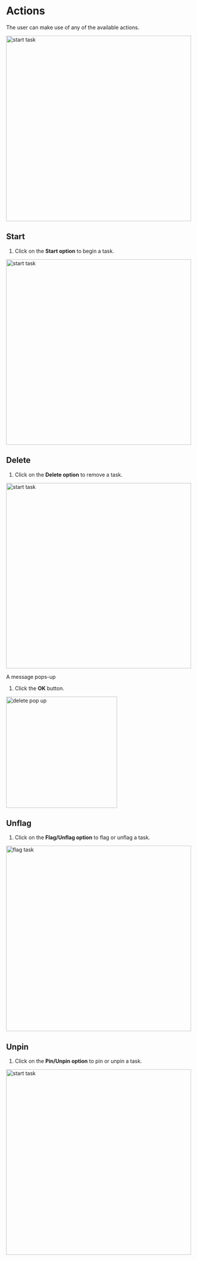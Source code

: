 # Actions 

The user can make use of any of the available actions.

<img src="../images/task-log-actions.png" alt="start task" width="500" height="500"/>


## Start

1. Click on the **Start option** to begin a task.

<img src="../images/start-task.png" alt="start task" width="500" height="500"/>


## Delete

1. Click on the **Delete option** to remove a task.

<img src="../images/task-log-actions.png" alt="start task" width="500" height="500"/>


A message pops-up

1. Click the **OK** button. 

<img src="../images/delete-task-popup.png" alt="delete pop up" width="300" height="300"/>


## Unflag

1. Click on the **Flag/Unflag option** to flag or unflag a task.

<img src="../images/flag-task.png" alt="flag task" width="500" height="500"/>


## Unpin

1. Click on the **Pin/Unpin option** to pin or unpin a task.

<img src="../images/task-log-actions.png" alt="start task" width="500" height="500"/>
